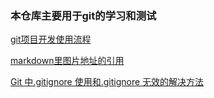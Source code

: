 ### 本仓库主要用于git的学习和测试
[git项目开发使用流程](https://github.com/mayunxi/git-study/wiki/git%E9%A1%B9%E7%9B%AE%E5%BC%80%E5%8F%91%E4%BD%BF%E7%94%A8%E6%B5%81%E7%A8%8B)


[markdown里图片地址的引用](https://github.com/mayunxi/git-study/wiki/markdown%E9%87%8C%E5%9B%BE%E7%89%87%E5%9C%B0%E5%9D%80%E7%9A%84%E5%BC%95%E7%94%A8)

[Git 中.gitignore 使用和.gitignore 无效的解决方法](https://www.jianshu.com/p/e5360fa04152)
